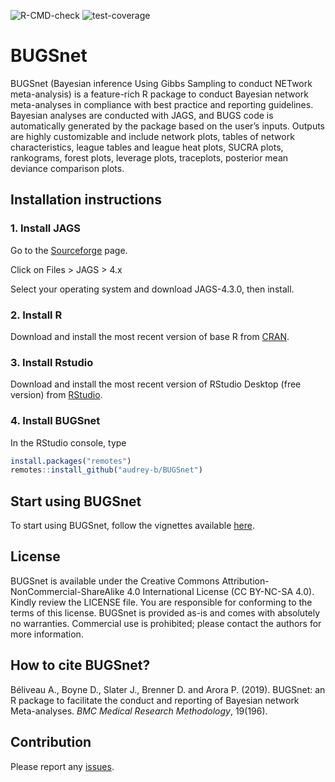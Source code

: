 
<!-- README.md is generated from README.Rmd. Please edit that file -->

<!-- badges: start -->

![R-CMD-check](https://github.com/audrey-b/BUGSnet/workflows/R-CMD-check/badge.svg)
![test-coverage](https://github.com/Harmohit-Singh/BUGSnet/workflows/test-coverage/badge.svg)

<!-- badges: end -->

# BUGSnet

BUGSnet (Bayesian inference Using Gibbs Sampling to conduct NETwork
meta-analysis) is a feature-rich R package to conduct Bayesian network
meta-analyses in compliance with best practice and reporting guidelines.
Bayesian analyses are conducted with JAGS, and BUGS code is
automatically generated by the package based on the user’s inputs.
Outputs are highly customizable and include network plots, tables of
network characteristics, league tables and league heat plots, SUCRA
plots, rankograms, forest plots, leverage plots, traceplots, posterior
mean deviance comparison plots.

## Installation instructions

### 1\. Install JAGS

Go to the [Sourceforge](https://sourceforge.net/projects/mcmc-jags/)
page.

Click on Files \> JAGS \> 4.x

Select your operating system and download JAGS-4.3.0, then install.

### 2\. Install R

Download and install the most recent version of base R from
[CRAN](https://cran.r-project.org/).

### 3\. Install Rstudio

Download and install the most recent version of RStudio Desktop (free
version) from
[RStudio](https://www.rstudio.com/products/rstudio/download).

### 4\. Install BUGSnet

In the RStudio console, type

``` r
install.packages("remotes")
remotes::install_github("audrey-b/BUGSnet")
```

## Start using BUGSnet

To start using BUGSnet, follow the vignettes available
[here](https://bugsnetsoftware.github.io/).

## License

BUGSnet is available under the Creative Commons
Attribution-NonCommercial-ShareAlike 4.0 International License (CC
BY-NC-SA 4.0). Kindly review the LICENSE file. You are responsible for
conforming to the terms of this license. BUGSnet is provided as-is and
comes with absolutely no warranties. Commercial use is prohibited;
please contact the authors for more information.

## How to cite BUGSnet?

Béliveau A., Boyne D., Slater J., Brenner D. and Arora P. (2019).
BUGSnet: an R package to facilitate the conduct and reporting of
Bayesian network Meta-analyses. *BMC Medical Research Methodology*,
19(196).

## Contribution

Please report any [issues](https://github.com/audrey-b/BUGSnet/issues).
